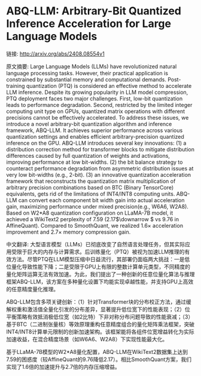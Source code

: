 # ABQ-LLM: Arbitrary-Bit Quantized Inference Acceleration for Large Language Models

链接: http://arxiv.org/abs/2408.08554v1

原文摘要:
Large Language Models (LLMs) have revolutionized natural language processing
tasks. However, their practical application is constrained by substantial
memory and computational demands. Post-training quantization (PTQ) is
considered an effective method to accelerate LLM inference. Despite its growing
popularity in LLM model compression, PTQ deployment faces two major challenges.
First, low-bit quantization leads to performance degradation. Second,
restricted by the limited integer computing unit type on GPUs, quantized matrix
operations with different precisions cannot be effectively accelerated. To
address these issues, we introduce a novel arbitrary-bit quantization algorithm
and inference framework, ABQ-LLM. It achieves superior performance across
various quantization settings and enables efficient arbitrary-precision
quantized inference on the GPU. ABQ-LLM introduces several key innovations: (1)
a distribution correction method for transformer blocks to mitigate
distribution differences caused by full quantization of weights and
activations, improving performance at low bit-widths. (2) the bit balance
strategy to counteract performance degradation from asymmetric distribution
issues at very low bit-widths (e.g., 2-bit). (3) an innovative quantization
acceleration framework that reconstructs the quantization matrix multiplication
of arbitrary precision combinations based on BTC (Binary TensorCore)
equivalents, gets rid of the limitations of INT4/INT8 computing units. ABQ-LLM
can convert each component bit width gain into actual acceleration gain,
maximizing performance under mixed precision(e.g., W6A6, W2A8). Based on W2*A8
quantization configuration on LLaMA-7B model, it achieved a WikiText2
perplexity of 7.59 (2.17$\downarrow $ vs 9.76 in AffineQuant). Compared to
SmoothQuant, we realized 1.6$\times$ acceleration improvement and 2.7$\times$
memory compression gain.

中文翻译:
大型语言模型（LLMs）已彻底改变了自然语言处理任务，但其实际应用受限于巨大的内存与计算需求。后训练量化（PTQ）被视为加速LLM推理的有效方法。尽管PTQ在LLM模型压缩中日益流行，其部署仍面临两大挑战：一是低位量化导致性能下降；二是受限于GPU上有限的整数计算单元类型，不同精度的量化矩阵运算无法有效加速。为此，我们提出了一种创新的任意位量化算法与推理框架ABQ-LLM，该方案在多种量化设置下均能实现卓越性能，并支持GPU上高效的任意精度量化推理。

ABQ-LLM包含多项关键创新：（1）针对Transformer块的分布校正方法，通过缓解权重和激活值全量化引发的分布差异，显著提升低位宽下的性能表现；（2）位平衡策略有效抵消极低位宽（如2比特）下非对称分布问题导致的性能衰减；（3）基于BTC（二进制张量核）等效原理重构任意精度组合的量化矩阵乘法框架，突破INT4/INT8计算单元限制的创新加速架构。该框架能将各组件位宽增益转化为实际加速收益，在混合精度场景（如W6A6、W2A8）下实现性能最大化。

基于LLaMA-7B模型的W2*A8量化配置，ABQ-LLM在WikiText2数据集上达到7.59的困惑度（较AffineQuant的9.76降低2.17）。相比SmoothQuant方案，我们实现了1.6倍的加速提升与2.7倍的内存压缩增益。
